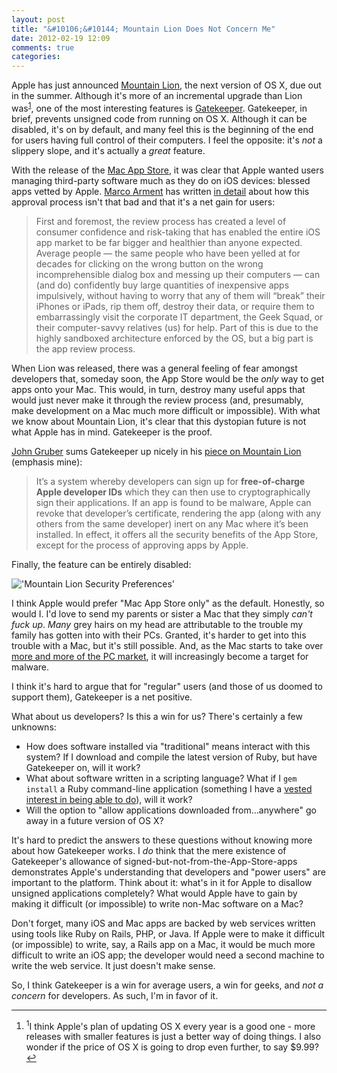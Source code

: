 ```yaml
---
layout: post
title: "&#10106;&#10144; Mountain Lion Does Not Concern Me"
date: 2012-02-19 12:09
comments: true
categories: 
---
```

Apple has just announced [Mountain Lion][mountain-lion], the next version of OS X, due out in the summer.  Although it's more of an incremental upgrade than Lion was<a name="back-1"></a><sup><a href="#1">1</a></sup>, one of the most interesting features is [Gatekeeper][gatekeeper].  Gatekeeper, in brief, prevents unsigned code from running on OS X.  Although it can be disabled, it's on by default, and many feel this is the beginning of the end for users having full control of their computers.  I feel the opposite: it's *not* a slippery slope, and it's actually a *great* feature.  
<!-- more -->

With the release of the [Mac App Store][appstore], it was clear that Apple wanted users managing third-party software much as they do on iOS devices: blessed apps vetted by Apple.  [Marco Arment][marco] has written [in detail][marco-appstore] about how this approval process isn't that bad and that it's a net gain for users:

> First and foremost, the review process has created a level of consumer confidence and risk-taking that has enabled the entire iOS app market to be far bigger and healthier than anyone expected. Average people — the same people who have been yelled at for decades for clicking on the wrong button on the wrong incomprehensible dialog box and messing up their computers — can (and do) confidently buy large quantities of inexpensive apps impulsively, without having to worry that any of them will “break” their iPhones or iPads, rip them off, destroy their data, or require them to embarrassingly visit the corporate IT department, the Geek Squad, or their computer-savvy relatives (us) for help. Part of this is due to the highly sandboxed architecture enforced by the OS, but a big part is the app review process.

When Lion was released, there was a general feeling of fear amongst developers that, someday soon, the App Store would be the *only* way to get apps onto your Mac.  This would, in turn, destroy many useful apps that would just never make it through the review process (and, presumably, make development on a Mac much more difficult or impossible).  With what we know about Mountain Lion, it's clear that this dystopian future is not what Apple has in mind.  Gatekeeper is the proof.

[John Gruber][df] sums Gatekeeper up nicely in his [piece on Mountain Lion][df-mountain-lion] (emphasis mine):

>  It’s a system whereby developers can sign up for <strong>free-of-charge Apple developer IDs</strong> which they can then use to cryptographically sign their applications. If an app is found to be malware, Apple can revoke that developer’s certificate, rendering the app (along with any others from the same developer) inert on any Mac where it’s been installed. In effect, it offers all the security benefits of the App Store, except for the process of approving apps by Apple.

Finally, the feature can be entirely disabled:

!['Mountain Lion Security Preferences'](http://images.apple.com/macosx/mountain-lion/images/security_settings.jpg)

I think Apple would prefer "Mac App Store only" as the default.  Honestly, so would I.  I'd love to send my parents or sister a Mac that they simply *can't fuck up*.  *Many* grey hairs on my head are attributable to the trouble my family has gotten into with their PCs.  Granted, it's harder to get into this trouble with a Mac, but it's still possible.  And, as the Mac starts to take over [more and more of the PC market][asymco-mac], it will increasingly become a target for malware.

I think it's hard to argue that for "regular" users (and those of us doomed to support them), Gatekeeper is a net positive.

What about us developers?  Is this a win for us?  There's certainly a few unknowns:

* How does software installed via "traditional" means interact with this system?  If I download and compile the latest version of Ruby, but have Gatekeeper on, will it work?
* What about software written in a scripting language?  What if I `gem install` a Ruby command-line application (something I have a [vested interest in being able to do][clibook]), will it work?
* Will the option to "allow applications downloaded from&hellip;anywhere" go away in a future version of OS X?

It's hard to predict the answers to these questions without knowing more about how Gatekeeper works.  I *do* think that the mere existence of Gatekeeper's allowance of signed-but-not-from-the-App-Store-apps demonstrates Apple's understanding that developers and "power users" are important to the platform.  Think about it: what's in it for Apple to disallow unsigned applications completely?  What would Apple have to gain by making it difficult (or impossible) to write non-Mac software on a Mac?

Don't forget, many iOS and Mac apps are backed by web services written using tools like Ruby on Rails, PHP, or Java.  If Apple were to make it difficult (or impossible) to write, say, a Rails app on a Mac, it would be much more difficult to write an iOS app; the developer would need a second machine to write the web service.  It just doesn't make sense.

So, I think Gatekeeper is a win for average users, a win for geeks, and _not a concern_ for developers.    As such, I'm in favor of it.

----

<footer class='footnotes'>
<ol>
<li>
<a name='1'></a>
<sup>1</sup>I think Apple's plan of updating OS X every year is a good one - more releases with smaller features is just a better way of doing things.  I also wonder if the price of OS X is going to drop even further, to say $9.99?<a href='#back-1'>↩</a>
</li>
</ol></footer>

[marco]: http://www.marco.org
[marco-appstore]: http://www.marco.org/2011/02/04/ode-to-the-app-review-team
[df]: http://www.daringfireball.net
[df-mountain-lion]: http://daringfireball.net/2012/02/mountain_lion
[gatekeeper]: http://www.apple.com/macosx/mountain-lion/security.html
[asymco-mac]: http://www.asymco.com/2012/01/16/apple-is-the-top-personal-computer-vendor/
[mountain-lion]: http://www.apple.com/macosx/mountain-lion/
[appstore]: http://www.apple.com/mac/app-store/
[clibook]: http://www.awesomecommandlineapps.com
